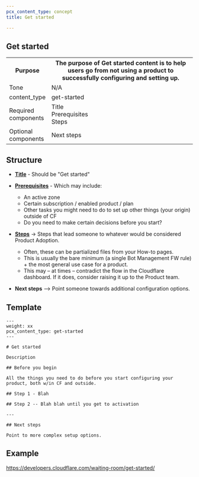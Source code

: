 ```yaml
---
pcx_content_type: concept
title: Get started

---
```


## Get started

<table>
  <tr>
    <th style="width:15%">Purpose</th>
    <th>The purpose of Get started content is to help users go from not using a product to successfully configuring and setting up.</th>
  </tr>
  <tr>
    <td>Tone</td>
    <td>N/A</td>
  </tr>
  <tr>
    <td>content_type</td>
    <td>get-started</td>
  </tr>
  <tr>
    <td>Required components</td>
    <td>Title <br/> Prerequisites <br/> Steps</td>
  </tr>
  <tr>
    <td>Optional components</td>
    <td>Next steps</td>
  </tr>
</table>

## Structure

+ [**Title**](/style-guide/content-strategy/documentation-content-strategy/component-attributes/titles/) - Should be "Get started"

+ [**Prerequisites**](/style-guide/content-strategy/documentation-content-strategy/component-attributes/prerequisites/) - Which may include:
  + An active zone
  + Certain subscription / enabled product / plan
  + Other tasks you might need to do to set up other things (your origin) outside of CF
  + Do you need to make certain decisions before you start?
+ [**Steps**](/style-guide/content-strategy/documentation-content-strategy/component-attributes/steps-tasks-procedures/) → Steps that lead someone to whatever would be considered Product Adoption.
  + Often, these can be partialized files from your How-to pages.
  + This is usually the bare minimum (a single Bot Management FW rule) + the most general use case for a product.
  + This may – at times – contradict the flow in the Cloudflare dashboard. If it does, consider raising it up to the Product team.
+ **Next steps** –> Point someone towards additional configuration options.

## Template

```
---
weight: xx
pcx_content_type: get-started
---
 
# Get started
 
Description
 
## Before you begin
 
All the things you need to do before you start configuring your product, both w/in CF and outside.
 
## Step 1 - Blah
 
## Step 2 -- Blah blah until you get to activation
 
---
 
## Next steps
 
Point to more complex setup options.
```

## Example

https://developers.cloudflare.com/waiting-room/get-started/
